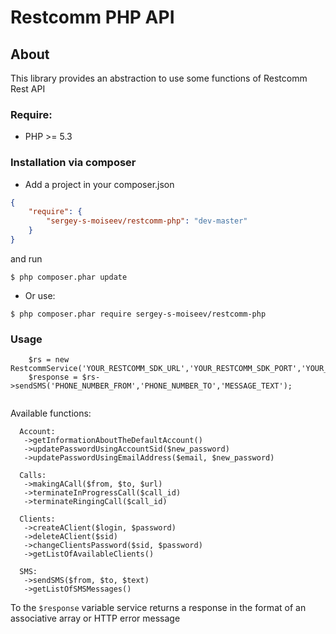 Restcomm PHP API
========================

## About
This library provides an abstraction to use some functions of Restcomm Rest API

### Require:

- PHP >= 5.3

### Installation via composer

- Add a project in your composer.json

```json
{
    "require": {
        "sergey-s-moiseev/restcomm-php": "dev-master"
    }
}
```
and run
  
```$ php composer.phar update```


- Or use:
```
$ php composer.phar require sergey-s-moiseev/restcomm-php
```

### Usage

```
    $rs = new RestcommService('YOUR_RESTCOMM_SDK_URL','YOUR_RESTCOMM_SDK_PORT','YOUR_SID','YOUR_TOKEN');
    $response = $rs->sendSMS('PHONE_NUMBER_FROM','PHONE_NUMBER_TO','MESSAGE_TEXT');
    
```

 Available functions:
 
      Account:
       ->getInformationAboutTheDefaultAccount()
       ->updatePasswordUsingAccountSid($new_password)
       ->updatePasswordUsingEmailAddress($email, $new_password)
      
      Calls:
       ->makingACall($from, $to, $url)
       ->terminateInProgressCall($call_id)
       ->terminateRingingCall($call_id)

      Clients:
       ->createAClient($login, $password)
       ->deleteAClient($sid)
       ->changeClientsPassword($sid, $password)
       ->getListOfAvailableClients()

      SMS:
       ->sendSMS($from, $to, $text)
       ->getListOfSMSMessages()

To the ```$response``` variable service returns a response in the format of an associative array or HTTP error message
